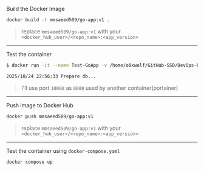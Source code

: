 Build the Docker Image

```bash
docker build -t mmsaeed509/go-app:v1 .
```
> replace `mmsaeed509/go-app:v1` with your `<docker_hub_user>/<repo_name>:<app_version>`

---

Test the container

```bash
$ docker run -it --name Test-GoApp -v /home/o0xwolf/GitHub-SSD/DevOps-Projects/backend/db-password.txt:/run/secrets/db-password -p 10000:8080 mmsaeed509/go-app:v1

2025/10/24 22:56:33 Prepare db...
```
> I'll use port `10000` as `8000` used by another container(portainer)
---

Push image to Docker Hub

```bash
docker push mmsaeed509/go-app:v1
```
> replace `mmsaeed509/go-app:v1` with your `<docker_hub_user>/<repo_name>:<app_version>`

---

Test the container using `docker-compose.yaml`

```bash
docker compose up
```